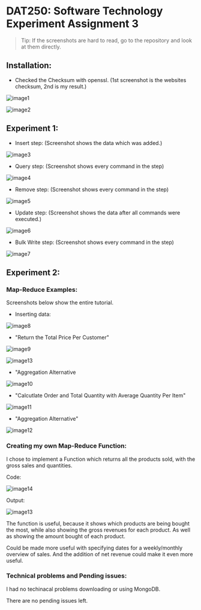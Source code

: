 # DAT250: Software Technology Experiment Assignment 3


>Tip: If the screenshots are hard to read, go to the repository and look at them directly.

## Installation:

- Checked the Checksum with openssl. (1st screenshot is the websites checksum, 2nd is my result.)

![image1](https://github.com/AHelplessStudent/dat250exp1-Handin/blob/main/ImagesExpass3/expass3_MongoDBChecksumWebsite.png)

![image2](https://github.com/AHelplessStudent/dat250exp1-Handin/blob/main/ImagesExpass3/expass3_MongoDBChecksumLocal.png)

## Experiment 1:

- Insert step: (Screenshot shows the data which was added.)

![image3](https://github.com/AHelplessStudent/dat250exp1-Handin/blob/main/ImagesExpass3/expass3_Experiment1_Insert.png)

- Query step: (Screenshot shows every command in the step)

![image4](https://github.com/AHelplessStudent/dat250exp1-Handin/blob/main/ImagesExpass3/expass3_Experiment1_Query.png)

- Remove step: (Screenshot shows every command in the step)
  
![image5](https://github.com/AHelplessStudent/dat250exp1-Handin/blob/main/ImagesExpass3/expass3_Experiment1_Remove.png)

- Update step: (Screenshot shows the data after all commands were executed.)

![image6](https://github.com/AHelplessStudent/dat250exp1-Handin/blob/main/ImagesExpass3/expass3_Experiment1_Update.png)

- Bulk Write step: (Screenshot shows every command in the step)

![image7](https://github.com/AHelplessStudent/dat250exp1-Handin/blob/main/ImagesExpass3/expass3_Experiment1_bulkWrite.png)

## Experiment 2:

### Map-Reduce Examples:

Screenshots below show the entire tutorial.

- Inserting data:
  
![image8](https://github.com/AHelplessStudent/dat250exp1-Handin/blob/main/ImagesExpass3/expass3_Experiment2_Insert.png)

- "Return the Total Price Per Customer"

![image9](https://github.com/AHelplessStudent/dat250exp1-Handin/blob/main/ImagesExpass3/expass3_Experiment2_Declare%20and%20use%20variables.png)

![image13](https://github.com/AHelplessStudent/dat250exp1-Handin/blob/main/ImagesExpass3/expass3_Experiment2_Query%20result%20variables.png)

- "Aggregation Alternative

![image10](https://github.com/AHelplessStudent/dat250exp1-Handin/blob/main/ImagesExpass3/expass3_Experiment2_Aggregation_Alternative.png)

- "Calcutlate Order and Total Quantity with Average Quantity Per Item"

![image11](https://github.com/AHelplessStudent/dat250exp1-Handin/blob/main/ImagesExpass3/expass3_Experiment2_functions2.png)

- "Aggregation Alternative"

![image12](https://github.com/AHelplessStudent/dat250exp1-Handin/blob/main/ImagesExpass3/expass3_Experiment2_Aggregation_Alternative2.png)

### Creating my own Map-Reduce Function:

I chose to implement a Function which returns all the products sold, with the gross sales and quantities. 

Code:

![image14](https://github.com/AHelplessStudent/dat250exp1-Handin/blob/main/ImagesExpass3/expass3_Experiment2_CustomFunctions.png)


Output: 
  
![image13](https://github.com/AHelplessStudent/dat250exp1-Handin/blob/main/ImagesExpass3/expass3_Experiment2_Custom.png)

The function is useful, because it shows which products are being bought the most, while also showing the gross revenues for each product. As well as showing the amount bought of each product. 
  
Could be made more useful with specifying dates for a weekly/monthly overview of sales. And the addition of net revenue could make it even more useful.

  
### Technical problems and Pending issues: 

I had no techinacal problems downloading or using MongoDB.

There are no pending issues left. 
